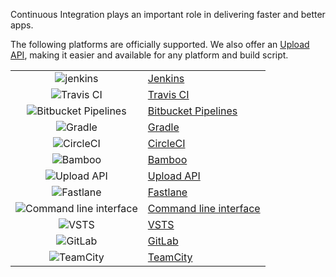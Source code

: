 Continuous Integration plays an important role in delivering faster and better apps.

The following platforms are officially supported. We also offer an [Upload API](../API/Upload_API.html), making it easier and available for any platform and build script.

| | |
|:-:|-|
|![jenkins](../img/continuous-integration/jenkins-logo.png) | [Jenkins](Jenkins.html)|
|![Travis CI](../img/continuous-integration/travis-ci-logo.png) | [Travis CI](Travis_CI.html)|
|![Bitbucket Pipelines](../img/continuous-integration/bitbucket-pipelines-logo.png) | [Bitbucket Pipelines](Bitbucket_Pipelines.html)|
|![Gradle](../img/continuous-integration/gradle-logo.png) | [Gradle](Gradle.html)|
|![CircleCI](../img/continuous-integration/circleci-logo.png) | [CircleCI](CircleCI.html)|
|![Bamboo](../img/continuous-integration/bamboo-logo.png) | [Bamboo](Bamboo.html)|
|![Upload API](../img/continuous-integration/cloud-icon.png) | [Upload API](../API/Upload_API.html)|
|![Fastlane](../img/continuous-integration/fastlane-logo.png) | [Fastlane](Fastlane.html)|
|![Command line interface](../img/continuous-integration/command-line-icon.png) | [Command line interface](https://github.com/testfairy/command-line-uploader/blob/master/testfairy-uploader.sh)|
|![VSTS](https://github.com/testfairy/docs/blob/master/img/integrations/vsts/VSTS-icon.png?raw=true) | [VSTS](https://docs.testfairy.com/Continuous_Integration/Visual_Studio_Team_Services.html)|
|![GitLab](../img/continuous-integration/gitlab.jpg) | [GitLab](GitLab.html)|
|![TeamCity](../img/continuous-integration/teamcity.png) | [TeamCity](TeamCity.html)|

<style>table thead {display: none;}</style>
<style>img {max-height: 70px !important; border: none !important; box-shadow: none !important;}</style>
